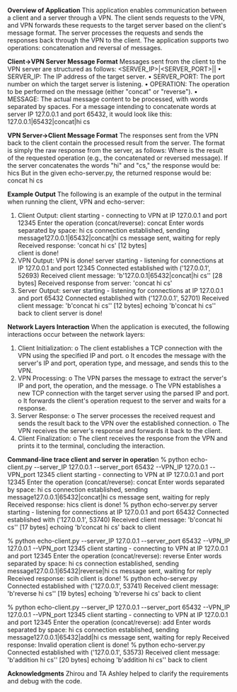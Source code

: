 **Overview of Application**
This application enables communication between a client and a server through a VPN. The client sends requests to the VPN, and VPN forwards these requests to the target server based on the client's message format. The server processes the requests and sends the responses back through the VPN to the client. The application supports two operations: concatenation and reversal of messages.

**Client->VPN Server Message Format**
Messages sent from the client to the VPN server are structured as follows:
<SERVER_IP>|<SERVER_PORT>|<OPERATION>|<MESSAGE>
•	SERVER_IP: The IP address of the target server.
•	SERVER_PORT: The port number on which the target server is listening.
•	OPERATION: The operation to be performed on the message (either "concat" or "reverse").
•	MESSAGE: The actual message content to be processed, with words separated by spaces.
For a message intending to concatenate words at server IP 127.0.0.1 and port 65432, it would look like this:
127.0.0.1|65432|concat|hi cs

**VPN Server->Client Message Format**
The responses sent from the VPN back to the client contain the processed result from the server. The format is simply the raw response from the server, as follows:
<RESPONSE>
Where <RESPONSE> is the result of the requested operation (e.g., the concatenated or reversed message).
If the server concatenates the words "hi" and "cs," the response would be: hics
But in the given echo-server.py, the returned response would be: concat hi cs

**Example Output**
The following is an example of the output in the terminal when running the client, VPN and echo-server:
1.	Client Output:
client starting - connecting to VPN at IP 127.0.0.1 and port 12345
Enter the operation (concat/reverse): concat
Enter words separated by space: hi cs
connection established, sending message127.0.0.1|65432|concat|hi cs
message sent, waiting for reply
Received response: 'concat hi cs' [12 bytes]      
client is done!
2.	VPN Output:
VPN is done!
server starting - listening for connections at IP 127.0.0.1 and port 12345
Connected established with ('127.0.0.1', 52693)
Received client message: 'b'127.0.0.1|65432|concat|hi cs'' [28 bytes]
Received response from server: 'concat hi cs'
3.	Server Output:
server starting - listening for connections at IP 127.0.0.1 and port 65432
Connected established with ('127.0.0.1', 52701)
Received client message: 'b'concat hi cs'' [12 bytes]
echoing 'b'concat hi cs'' back to client
server is done!

**Network Layers Interaction**
When the application is executed, the following interactions occur between the network layers:
1.	Client Initialization:
o	The client establishes a TCP connection with the VPN using the specified IP and port.
o	It encodes the message with the server's IP and port, operation type, and message, and sends this to the VPN.
2.	VPN Processing:
o	The VPN parses the message to extract the server's IP and port, the operation, and the message.
o	The VPN establishes a new TCP connection with the target server using the parsed IP and port.
o	It forwards the client's operation request to the server and waits for a response.
3.	Server Response:
o	The server processes the received request and sends the result back to the VPN over the established connection.
o	The VPN receives the server's response and forwards it back to the client.
4.	Client Finalization:
o	The client receives the response from the VPN and prints it to the terminal, concluding the interaction.

**Command-line trace client and server in operatio**n
% python echo-client.py --server_IP 127.0.0.1 --server_port 65432 --VPN_IP 127.0.0.1 --VPN_port 12345
client starting - connecting to VPN at IP 127.0.0.1 and port 12345
Enter the operation (concat/reverse): concat
Enter words separated by space: hi cs
connection established, sending message127.0.0.1|65432|concat|hi cs
message sent, waiting for reply
Received response: hics 
client is done!
% python echo-server.py
server starting - listening for connections at IP 127.0.0.1 and port 65432
Connected established with ('127.0.0.1', 53740)
Received client message: 'b'concat hi cs'' [17 bytes]
echoing 'b'concat hi cs' back to client

% python echo-client.py --server_IP 127.0.0.1 --server_port 65432 --VPN_IP 127.0.0.1 --VPN_port 12345
client starting - connecting to VPN at IP 127.0.0.1 and port 12345
Enter the operation (concat/reverse): reverse
Enter words separated by space: hi cs
connection established, sending message127.0.0.1|65432|reverse|hi cs
message sent, waiting for reply
Received response: scih 
client is done!
% python echo-server.py
Connected established with ('127.0.0.1', 53741)
Received client message: 'b'reverse hi cs'' [19 bytes]
echoing 'b'reverse hi cs' back to client

% python echo-client.py --server_IP 127.0.0.1 --server_port 65432 --VPN_IP 127.0.0.1 --VPN_port 12345
client starting - connecting to VPN at IP 127.0.0.1 and port 12345
Enter the operation (concat/reverse): add
Enter words separated by space: hi cs
connection established, sending message127.0.0.1|65432|add|hi cs
message sent, waiting for reply
Received response: Invalid operation 
client is done!
% python echo-server.py
Connected established with ('127.0.0.1', 53573)
Received client message: 'b'addition hi cs'' [20 bytes]
echoing 'b'addition hi cs'' back to client

**Acknowledgments**
Zhirou and TA Ashley helped to clarify the requirements and debug with the code.

